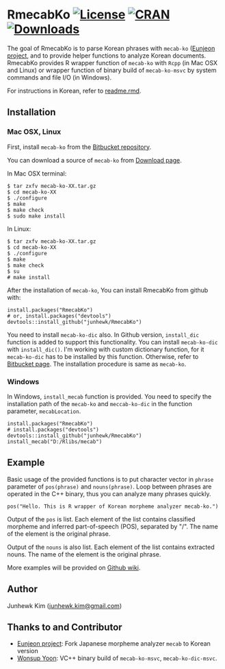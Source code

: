 # RmecabKo [![License](http://img.shields.io/badge/license-GPL%20%28%3E=%202%29-brightgreen.svg?style=flat)](http://www.gnu.org/licenses/gpl-2.0.html) [![CRAN](http://www.r-pkg.org/badges/version/RmecabKo)](https://cran.r-project.org/package=RmecabKo) [![Downloads](http://cranlogs.r-pkg.org/badges/RmecabKo?color=brightgreen)](http://www.r-pkg.org/pkg/RmecabKo)

The goal of RmecabKo is to parse Korean phrases with `mecab-ko` ([Eunjeon project](http://eunjeon.blogspot.com/), and to provide helper functions to analyze Korean documents. RmecabKo provides R wrapper function of `mecab-ko` with `Rcpp` (in Mac OSX and Linux) or wrapper function of binary build of `mecab-ko-msvc` by system commands and file I/O (in Windows).

For instructions in Korean, refer to [readme.rmd](https://github.com/junhewk/RmecabKo/blob/master/readme.rmd).

## Installation

### Mac OSX, Linux

First, install `mecab-ko` from the [Bitbucket repository](https://bitbucket.org/eunjeon/mecab-ko).

You can download a source of `mecab-ko` from [Download page](https://bitbucket.org/eunjeon/mecab-ko/downloads/).

In Mac OSX terminal:

```
$ tar zxfv mecab-ko-XX.tar.gz
$ cd mecab-ko-XX
$ ./configure 
$ make
$ make check
$ sudo make install
```

In Linux:

```
$ tar zxfv mecab-ko-XX.tar.gz
$ cd mecab-ko-XX
$ ./configure 
$ make
$ make check
$ su
# make install
```

After the installation of `mecab-ko`, You can install RmecabKo from github with:

```
install.packages("RmecabKo")
# or, install.packages("devtools")
devtools::install_github("junhewk/RmecabKo")
```

You need to install `mecab-ko-dic` also. In Github version, `install_dic` function is added to support this functionality. You can install `mecab-ko-dic` with `install_dic()`. I'm working with custom dictionary function, for it `mecab-ko-dic` has to be installed by this function. Otherwise, refer to [Bitbucket page](https://bitbucket.org/eunjeon/mecab-ko-dic). The installation procedure is same as `mecab-ko`.

### Windows

In Windows, `install_mecab` function is provided. You need to specify the installation path of the `mecab-ko` and `meccab-ko-dic` in the function parameter, `mecabLocation`.

```
install.packages("RmecabKo")
# install.packages("devtools")
devtools::install_github("junhewk/RmecabKo")
install_mecab("D:/Rlibs/mecab")
```


## Example

Basic usage of the provided functions is to put character vector in `phrase` parameter of `pos(phrase)` and `nouns(phrase)`. Loop between phrases are operated in the C++ binary, thus you can analyze many phrases quickly.

```
pos("Hello. This is R wrapper of Korean morpheme analyzer mecab-ko.")
```

Output of the `pos` is list. Each element of the list contains classified morpheme and inferred part-of-speech (POS), separated by "/". The name of the element is the original phrase.

Output of the `nouns` is also list. Each element of the list contains extracted nouns. The name of the element is the original phrase.

More examples will be provided on [Github wiki](https://github.com/junhewk/RmecabKo/wiki).


## Author

Junhewk Kim (junhewk.kim@gmail.com)


## Thanks to and Contributor

* [Eunjeon project](http://eunjeon.blogspot.com/): Fork Japanese morpheme analyzer `mecab` to Korean version
* [Wonsup Yoon](https://www.github.com/Pusnow): VC++ binary build of `mecab-ko-msvc`, `mecab-ko-dic-msvc`.
